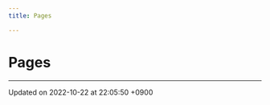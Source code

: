 ```yaml
---
title: Pages

---
```


# Pages







-------------------------------

Updated on 2022-10-22 at 22:05:50 +0900
